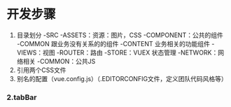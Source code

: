 # 开发步骤
1. 目录划分
-SRC
   -ASSETS：资源：图片，CSS
   -COMPONENT：公共的组件
        -COMMON 跟业务没有关系的的组件
        -CONTENT 业务相关的功能组件
   -VIEWS：视图
   -ROUTER：路由
   -STORE：VUEX 状态管理
   -NETWORK：网络相关
   -COMMON：公共JS
2. 引用两个CSS文件
3. 别名的配置（vue.config.js）（.EDITORCONFIG文件，定义团队代码风格等）
### 2.tabBar

